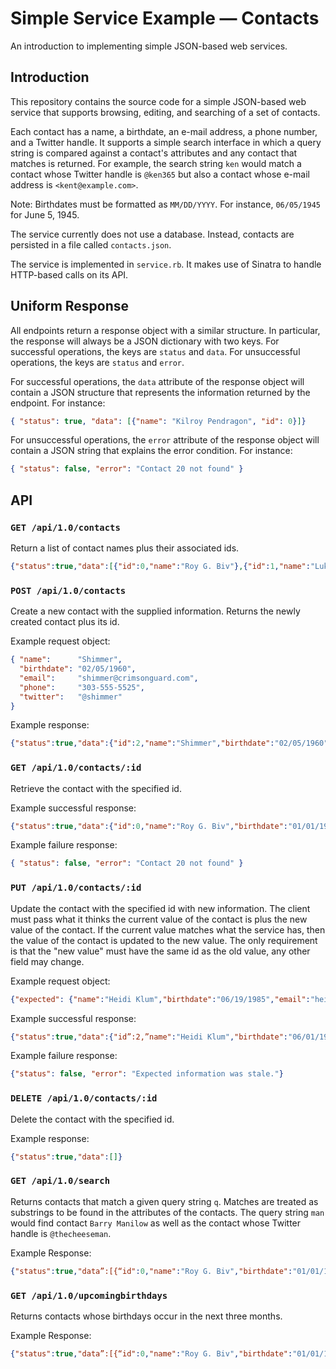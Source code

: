 # Simple Service Example &mdash; Contacts

An introduction to implementing simple JSON-based web services.

## Introduction

This repository contains the source code for a simple JSON-based web service that supports browsing, editing, and searching of a set of contacts.

Each contact has a name, a birthdate, an e-mail address, a phone number, and a Twitter handle. It supports a simple search interface in which a query string is compared against a contact's attributes and any contact that matches is returned. For example, the search string `ken` would match a contact whose Twitter handle is `@ken365` but also a contact whose e-mail address is `<kent@example.com>`.

Note: Birthdates must be formatted as `MM/DD/YYYY`. For instance, `06/05/1945` for June 5, 1945.

The service currently does not use a database. Instead, contacts are persisted in a file called `contacts.json`.

The service is implemented in `service.rb`. It makes use of Sinatra to handle HTTP-based calls on its API.

## Uniform Response

All endpoints return a response object with a similar structure. In particular, the response will always be a JSON dictionary with two keys. For successful operations, the keys are `status` and `data`. For unsuccessful operations, the keys are `status` and `error`.

For successful operations, the `data` attribute of the response object will contain a JSON structure that represents the information returned by the endpoint. For instance:

```json
{ "status": true, "data": [{"name": "Kilroy Pendragon", "id": 0}]}
```

For unsuccessful operations, the `error` attribute of the response object will contain a JSON string that explains the error condition. For instance:

```json
{ "status": false, "error": "Contact 20 not found" }
```

## API

### `GET /api/1.0/contacts`

Return a list of contact names plus their associated ids.

```json
{"status":true,"data":[{"id":0,"name":"Roy G. Biv"},{"id":1,"name":"Luke Skywalker"}]}
```

### `POST /api/1.0/contacts`

Create a new contact with the supplied information. Returns the newly created contact plus its id.

Example request object:

```json
{ "name":      "Shimmer",
  "birthdate": "02/05/1960",
  "email":     "shimmer@crimsonguard.com",
  "phone":     "303-555-5525",
  "twitter":   "@shimmer"
}
```

Example response:

```json
{"status":true,"data":{"id":2,"name":"Shimmer","birthdate":"02/05/1960","email":"shimmer@crimsonguard.com","phone":"303-555-5525","twitter":"@shimmer"}}
```

### `GET /api/1.0/contacts/:id`

Retrieve the contact with the specified id.

Example successful response:

```json
{"status":true,"data":{"id":0,"name":"Roy G. Biv","birthdate":"01/01/1901","email":"roy.g.biv@biv.com","phone":"+1 303-555-5500","twitter":"@rainbow"}}
```

Example failure response:

```json
{ "status": false, "error": "Contact 20 not found" }
```

### `PUT /api/1.0/contacts/:id`

Update the contact with the specified id with new information. The client must pass what it thinks the current value of the contact is plus the new value of the contact. If the current value matches what the service has, then the value of the contact is updated to the new value. The only requirement is that the "new value" must have the same id as the old value, any other field may change.

Example request object:

```json
{"expected": {"name":"Heidi Klum","birthdate":"06/19/1985","email":"heidi@klum.net","phone":"+1 303-555-5502","twitter":"@projectrunway"}, "updated": {"name":"Heidi Klum","birthdate":"06/01/1973","email":"heidi.klum@fashion.com"    ,"phone":"+1 303-555-5505","twitter":"@agt"}}
```

Example successful response:

```json
{"status":true,"data":{"id”:2,”name":"Heidi Klum","birthdate":"06/01/1973","email":"heidi.klum@fashion.com","phone":"+1 303-555-5505","twitter”:”@agt”}}
```

Example failure response:

```json
{"status": false, "error": "Expected information was stale."}
```

### `DELETE /api/1.0/contacts/:id`

Delete the contact with the specified id.

Example response:

```json
{"status":true,"data":[]}
```

### `GET /api/1.0/search`

Returns contacts that match a given query string `q`. Matches are treated as substrings to be found in the attributes of the contacts. The query string `man` would find contact `Barry Manilow` as well as the contact whose Twitter handle is `@thecheeseman`.

Example Response:

```json
{"status":true,"data”:[{“id":0,"name":"Roy G. Biv","birthdate":"01/01/1901","email":"roy.g.biv@biv.com","phone":"+1 303-555-5500","twitter":"@rainbow”}]}
```

### `GET /api/1.0/upcomingbirthdays`

Returns contacts whose birthdays occur in the next three months.

Example Response:

```json
{"status":true,"data”:[{“id":0,"name":"Roy G. Biv","birthdate":"01/01/1901","email":"roy.g.biv@biv.com","phone":"+1 303-555-5500","twitter":"@rainbow”}]}
```
